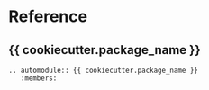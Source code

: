 # Reference

## {{ cookiecutter.package_name }}

```{eval-rst}
.. automodule:: {{ cookiecutter.package_name }}
   :members:
```
